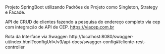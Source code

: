 Projeto SpringBoot utilizando Padrões de Projeto como Singleton, Strategy e Facade. 

API de CRUD de clientes fazendo a pesquisa do endereço completo via cep com integração de API de CEP. 
https://viacep.com.br

Rota da Interface via Swagger:
http://localhost:8080/swagger-ui/index.html?configUrl=/v3/api-docs/swagger-config#/cliente-rest-controller
